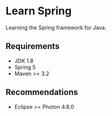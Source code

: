# Learn Spring
Learning the Spring framework for Java.

## Requirements
- JDK 1.8
- Spring 5
- Maven >= 3.2

## Recommendations
- Eclipse >= Photon 4.8.0
